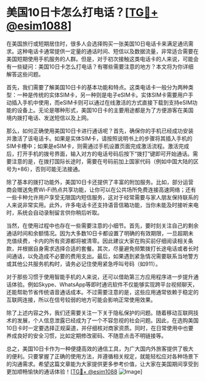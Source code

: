 # 美国10日卡怎么打电话？[[TG💪+ @esim1088](https://t.me/s/esim1088)]

在美国旅行或短期居住时，很多人会选择购买一张美国10日电话卡来满足通讯需求。这种电话卡通常提供一定量的通话时间、短信以及数据流量，非常适合需要在美国短期使用手机服务的人群。但是，对于初次接触这类电话卡的人来说，可能会有一些疑问：美国10日卡怎么打电话？有哪些需要注意的地方？本文将为你详细解答这些问题。

首先，我们需要了解美国10日卡的基本功能和特点。这类电话卡一般分为两种类型：一种是传统的实体SIM卡，另一种则是电子eSIM卡。实体SIM卡需要用户手动插入手机中使用，而eSIM卡则可以通过在线激活的方式直接下载到支持eSIM功能的设备上。无论是哪种形式，美国10日卡的主要用途都是为了方便游客在美国境内拨打电话、发送短信以及上网。

那么，如何正确使用美国10日卡进行通话呢？首先，确保你的手机已经成功安装并激活了该电话卡。如果是实体SIM卡，请按照说明书上的步骤将其插入手机的SIM卡槽中；如果是eSIM卡，则需通过手机设置页面完成激活流程。激活完成后，打开手机的拨号界面，输入对方的电话号码后按下“拨打”键即可开始通话。需要注意的是，在拨打国际长途时，需要在号码前加上国家代码（例如中国大陆的区号为+86），否则可能无法接通。

除了基本的拨打功能外，美国10日卡还提供了丰富的附加服务。比如，部分运营商会赠送免费Wi-Fi热点共享功能，让你可以在公共场所免费连接高速网络；还有一些卡种允许用户享受无限国内短信服务，这对于经常需要与家人朋友保持联系的人来说非常实用。此外，许多电话卡还支持语音信箱功能，当你未能及时接听来电时，系统会自动录制留言供你稍后听取。

当然，在使用过程中也存在一些需要注意的小细节。首先，要时刻关注自己的剩余通话时间和余额情况。因为大多数10日卡都设置了明确的有效期限，一旦超期未充值续费，卡内的所有资源都将被清零。因此建议大家在购买前仔细阅读相关条款，并根据自身需求选择合适的套餐。其次，尽量避免频繁拨打长途电话或者长时间通话，以免造成不必要的费用支出。最后，如果遇到紧急情况需要联系当地警方或其他公共服务机构时，请务必记住使用紧急呼叫号码（如911）。

对于那些习惯于使用智能手机的人来说，还可以借助第三方应用程序进一步提升通话体验。例如Skype、WhatsApp等即时通讯软件不仅能够实现跨平台视频聊天，还能帮助节省传统语音通话成本。不过需要注意的是，这些应用通常依赖于稳定的互联网连接，所以在信号较弱的地方可能会影响正常使用效果。

除了上述内容之外，我们还需要关注一下关于隐私保护的问题。随着移动互联网技术的发展，个人信息泄露已经成为了一个不容忽视的社会问题。因此，在选购美国10日卡时一定要选择正规渠道，并仔细核对商家资质。同时，在日常使用中也要养成良好的安全习惯，比如定期修改密码、不随意点击不明链接等。

总之，美国10日卡作为一种便捷高效的通信工具，为广大国内外旅客提供了极大的便利。只要掌握了正确的使用方法，并遵循相关规定，就能轻松应对各种场景下的沟通需求。希望这篇文章能为大家提供更多参考价值，让大家在美国期间享受到更加顺畅愉快的通话体验！[[TG💪+ @esim1088](https://t.me/s/esim1088) ![Image](https://i.postimg.cc/4NQfJmqS/Snipaste-2025-05-13-00-14-12.png)]